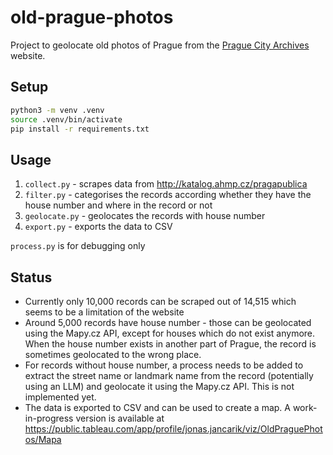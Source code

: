 # old-prague-photos

Project to geolocate old photos of Prague from the [Prague City Archives](http://katalog.ahmp.cz/pragapublica) website.

## Setup

```bash
python3 -m venv .venv
source .venv/bin/activate
pip install -r requirements.txt
```

## Usage

1. `collect.py` - scrapes data from http://katalog.ahmp.cz/pragapublica
2. `filter.py` - categorises the records according whether they have the house number and where in the record or not
3. `geolocate.py` - geolocates the records with house number
4. `export.py` - exports the data to CSV

`process.py` is for debugging only

## Status

- Currently only 10,000 records can be scraped out of 14,515 which seems to be a limitation of the website
- Around 5,000 records have house number - those can be geolocated using the Mapy.cz API, except for houses which do not exist anymore. When the house number exists in another part of Prague, the record is sometimes geolocated to the wrong place.
- For records without house number, a process needs to be added to extract the street name or landmark name from the record (potentially using an LLM) and geolocate it using the Mapy.cz API. This is not implemented yet.
- The data is exported to CSV and can be used to create a map. A work-in-progress version is available at https://public.tableau.com/app/profile/jonas.jancarik/viz/OldPraguePhotos/Mapa